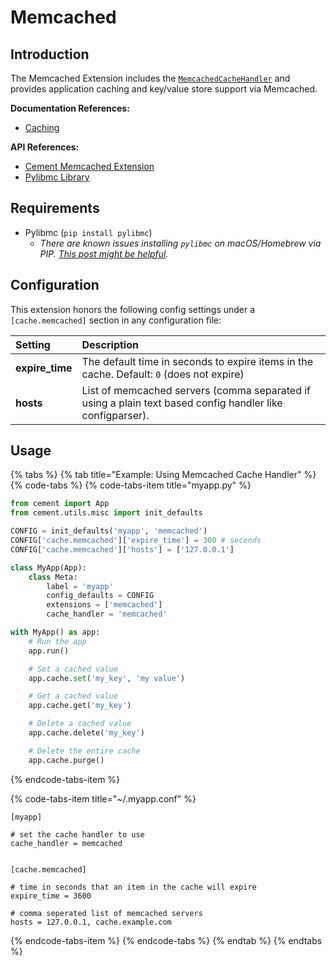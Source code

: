 # Memcached

## Introduction

The Memcached Extension includes the [`MemcachedCacheHandler`](https://cement.readthedocs.io/en/2.99/api/ext/ext_memcached/#cement.ext.ext_memcached.MemcachedCacheHandler) and provides application caching and key/value store support via Memcached.

**Documentation References:**

* [Caching](../core-foundation/caching.md)

**API References:**

* [Cement Memcached Extension](https://cement.readthedocs.io/en/2.99/api/ext/ext_memcached/)
* [Pylibmc Library](http://sendapatch.se/projects/pylibmc/)

## Requirements

* Pylibmc \(`pip install pylibmc`\)
  * _There are known issues installing `pylibmc` on macOS/Homebrew via PIP._  [_This post might be helpful_](http://stackoverflow.com/questions/14803310/error-when-install-pylibmc-using-pip)_._

## Configuration

This extension honors the following config settings under a `[cache.memcached]` section in any configuration file:

| **Setting** | **Description** |
| :--- | :--- |
| **expire\_time** | The default time in seconds to expire items in the cache.  Default: `0` \(does not expire\) |
| **hosts** | List of memcached servers \(comma separated if using a plain text based config handler like configparser\). |

## Usage

{% tabs %}
{% tab title="Example: Using Memcached Cache Handler" %}
{% code-tabs %}
{% code-tabs-item title="myapp.py" %}
```python
from cement import App
from cement.utils.misc import init_defaults

CONFIG = init_defaults('myapp', 'memcached')
CONFIG['cache.memcached']['expire_time'] = 300 # seconds
CONFIG['cache.memcached']['hosts'] = ['127.0.0.1']

class MyApp(App):
    class Meta:
        label = 'myapp'
        config_defaults = CONFIG
        extensions = ['memcached']
        cache_handler = 'memcached'

with MyApp() as app:
    # Run the app
    app.run()

    # Set a cached value
    app.cache.set('my_key', 'my value')

    # Get a cached value
    app.cache.get('my_key')

    # Delete a cached value
    app.cache.delete('my_key')

    # Delete the entire cache
    app.cache.purge()
```
{% endcode-tabs-item %}

{% code-tabs-item title="~/.myapp.conf" %}
```
[myapp]

# set the cache handler to use
cache_handler = memcached


[cache.memcached]

# time in seconds that an item in the cache will expire
expire_time = 3600

# comma seperated list of memcached servers
hosts = 127.0.0.1, cache.example.com
```
{% endcode-tabs-item %}
{% endcode-tabs %}
{% endtab %}
{% endtabs %}

